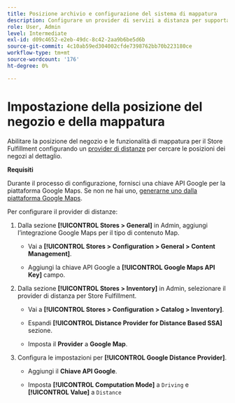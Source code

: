 ```yaml
---
title: Posizione archivio e configurazione del sistema di mappatura
description: Configurare un provider di servizi a distanza per supportare la mappatura della posizione del negozio nell'interfaccia utente della vetrina. Le soluzioni Store Fulfillment richiedono un fornitore a distanza per abilitare la ricerca nel punto vendita al dettaglio e altre funzionalità di mappatura e pianificazione per il flusso di lavoro di implementazione end-to-end.
role: User, Admin
level: Intermediate
exl-id: d09c4652-e2eb-49dc-8c42-2aa9b6be5d6b
source-git-commit: 4c10ab59ed304002cfde7398762bb70b223180ce
workflow-type: tm+mt
source-wordcount: '176'
ht-degree: 0%

---
```


# Impostazione della posizione del negozio e della mappatura

Abilitare la posizione del negozio e le funzionalità di mappatura per il Store Fulfillment configurando un [provider di distanze](https://docs.magento.com/user-guide/catalog/inventory-configure-distance-priority.html) per cercare le posizioni dei negozi al dettaglio.

**Requisiti**

Durante il processo di configurazione, fornisci una chiave API Google per la piattaforma Google Maps. Se non ne hai uno, [generarne uno dalla piattaforma Google Maps](https://docs.magento.com/user-guide/catalog/inventory-configure-distance-priority.html#configure-google-maps).

Per configurare il provider di distanze:

1. Dalla sezione **[!UICONTROL Stores > General]** in Admin, aggiungi l’integrazione Google Maps per il tipo di contenuto Map.

   - Vai a **[!UICONTROL Stores > Configuration  > General > Content Management]**.

   - Aggiungi la chiave API Google a **[!UICONTROL Google Maps API Key]** campo.

1. Dalla sezione **[!UICONTROL Stores > Inventory]** in Admin, selezionare il provider di distanza per Store Fulfillment.

   - Vai a **[!UICONTROL Stores > Configuration > Catalog > Inventory]**.

   - Espandi **[!UICONTROL Distance Provider for Distance Based SSA]** sezione.

   - Imposta il **Provider** a **Google Map**.

1. Configura le impostazioni per **[!UICONTROL Google Distance Provider]**.

   - Aggiungi il **Chiave API Google**.

   - Imposta **[!UICONTROL Computation Mode]** a `Driving` e **[!UICONTROL Value]** a `Distance`
